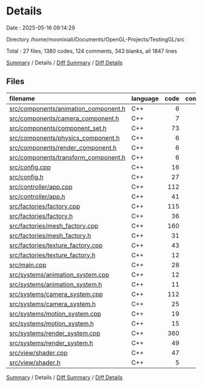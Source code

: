 # Details

Date : 2025-05-16 09:14:29

Directory /home/moonixiali/Documents/OpenGL-Projects/TestingGL/src

Total : 27 files,  1380 codes, 124 comments, 343 blanks, all 1847 lines

[Summary](results.md) / Details / [Diff Summary](diff.md) / [Diff Details](diff-details.md)

## Files
| filename | language | code | comment | blank | total |
| :--- | :--- | ---: | ---: | ---: | ---: |
| [src/components/animation_component.h](/src/components/animation_component.h) | C++ | 6 | 0 | 1 | 7 |
| [src/components/camera_component.h](/src/components/camera_component.h) | C++ | 7 | 0 | 1 | 8 |
| [src/components/component_set.h](/src/components/component_set.h) | C++ | 73 | 3 | 16 | 92 |
| [src/components/physics_component.h](/src/components/physics_component.h) | C++ | 6 | 0 | 1 | 7 |
| [src/components/render_component.h](/src/components/render_component.h) | C++ | 6 | 0 | 1 | 7 |
| [src/components/transform_component.h](/src/components/transform_component.h) | C++ | 6 | 0 | 1 | 7 |
| [src/config.cpp](/src/config.cpp) | C++ | 16 | 0 | 4 | 20 |
| [src/config.h](/src/config.h) | C++ | 27 | 0 | 9 | 36 |
| [src/controller/app.cpp](/src/controller/app.cpp) | C++ | 112 | 39 | 29 | 180 |
| [src/controller/app.h](/src/controller/app.h) | C++ | 41 | 4 | 12 | 57 |
| [src/factories/factory.cpp](/src/factories/factory.cpp) | C++ | 115 | 0 | 29 | 144 |
| [src/factories/factory.h](/src/factories/factory.h) | C++ | 36 | 0 | 14 | 50 |
| [src/factories/mesh_factory.cpp](/src/factories/mesh_factory.cpp) | C++ | 160 | 6 | 50 | 216 |
| [src/factories/mesh_factory.h](/src/factories/mesh_factory.h) | C++ | 31 | 0 | 12 | 43 |
| [src/factories/texture_factory.cpp](/src/factories/texture_factory.cpp) | C++ | 43 | 7 | 15 | 65 |
| [src/factories/texture_factory.h](/src/factories/texture_factory.h) | C++ | 12 | 0 | 10 | 22 |
| [src/main.cpp](/src/main.cpp) | C++ | 28 | 16 | 14 | 58 |
| [src/systems/animation_system.cpp](/src/systems/animation_system.cpp) | C++ | 12 | 0 | 5 | 17 |
| [src/systems/animation_system.h](/src/systems/animation_system.h) | C++ | 11 | 0 | 4 | 15 |
| [src/systems/camera_system.cpp](/src/systems/camera_system.cpp) | C++ | 112 | 11 | 27 | 150 |
| [src/systems/camera_system.h](/src/systems/camera_system.h) | C++ | 25 | 0 | 6 | 31 |
| [src/systems/motion_system.cpp](/src/systems/motion_system.cpp) | C++ | 19 | 0 | 6 | 25 |
| [src/systems/motion_system.h](/src/systems/motion_system.h) | C++ | 15 | 0 | 5 | 20 |
| [src/systems/render_system.cpp](/src/systems/render_system.cpp) | C++ | 360 | 26 | 43 | 429 |
| [src/systems/render_system.h](/src/systems/render_system.h) | C++ | 49 | 5 | 11 | 65 |
| [src/view/shader.cpp](/src/view/shader.cpp) | C++ | 47 | 7 | 15 | 69 |
| [src/view/shader.h](/src/view/shader.h) | C++ | 5 | 0 | 2 | 7 |

[Summary](results.md) / Details / [Diff Summary](diff.md) / [Diff Details](diff-details.md)